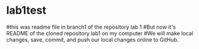 # lab1test
#this was readme file in branch1 of the repository lab 1
#But now it's README of the cloned repository lab1 on my computer
#We will make local changes, save, commit, and push our local changes online to GitHub.
